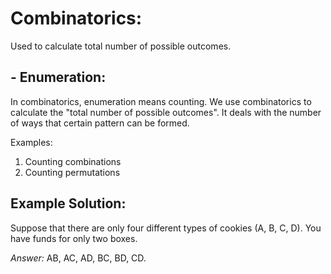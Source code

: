 # Combinatorics:

Used to calculate total number of possible outcomes.

## - Enumeration:

In combinatorics, enumeration means counting. We use combinatorics to calculate the "total number of possible outcomes". It deals with the number of ways that certain pattern can be formed.

Examples:
1. Counting combinations
2. Counting permutations

## Example Solution:
Suppose that there are only four different types of cookies (A, B, C, D). You have funds for only two boxes.

_Answer:_ AB, AC, AD, BC, BD, CD.
